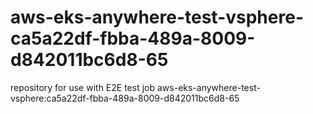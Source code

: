# aws-eks-anywhere-test-vsphere-ca5a22df-fbba-489a-8009-d842011bc6d8-65
repository for use with E2E test job aws-eks-anywhere-test-vsphere:ca5a22df-fbba-489a-8009-d842011bc6d8-65
